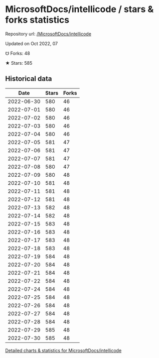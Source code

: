 # MicrosoftDocs/intellicode / stars & forks statistics

Repository url: [/MicrosoftDocs/intellicode](https://github.com/MicrosoftDocs/intellicode)

Updated on Oct 2022, 07

☋ Forks: 48

★ Stars: 585

## Historical data
| Date | Stars | Forks |
|------|-------|-------|
| 2022-06-30 | 580 | 46 | 
| 2022-07-01 | 580 | 46 | 
| 2022-07-02 | 580 | 46 | 
| 2022-07-03 | 580 | 46 | 
| 2022-07-04 | 580 | 46 | 
| 2022-07-05 | 581 | 47 | 
| 2022-07-06 | 581 | 47 | 
| 2022-07-07 | 581 | 47 | 
| 2022-07-08 | 580 | 47 | 
| 2022-07-09 | 580 | 48 | 
| 2022-07-10 | 581 | 48 | 
| 2022-07-11 | 581 | 48 | 
| 2022-07-12 | 581 | 48 | 
| 2022-07-13 | 582 | 48 | 
| 2022-07-14 | 582 | 48 | 
| 2022-07-15 | 583 | 48 | 
| 2022-07-16 | 583 | 48 | 
| 2022-07-17 | 583 | 48 | 
| 2022-07-18 | 583 | 48 | 
| 2022-07-19 | 584 | 48 | 
| 2022-07-20 | 584 | 48 | 
| 2022-07-21 | 584 | 48 | 
| 2022-07-22 | 584 | 48 | 
| 2022-07-24 | 584 | 48 | 
| 2022-07-25 | 584 | 48 | 
| 2022-07-26 | 584 | 48 | 
| 2022-07-27 | 584 | 48 | 
| 2022-07-28 | 584 | 48 | 
| 2022-07-29 | 585 | 48 | 
| 2022-07-30 | 585 | 48 | 


[Detailed charts & statistics for MicrosoftDocs/intellicode](https://reviewgithub.com/rep/MicrosoftDocs/intellicode)
